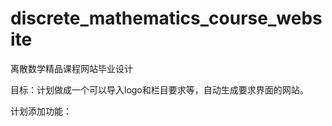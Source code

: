 # discrete_mathematics_course_website
离散数学精品课程网站毕业设计

目标：计划做成一个可以导入logo和栏目要求等，自动生成要求界面的网站。

计划添加功能：
